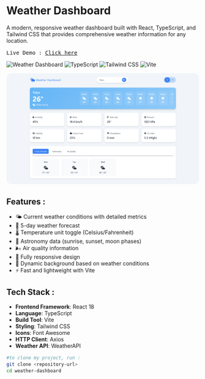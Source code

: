 # Weather Dashboard

A modern, responsive weather dashboard built with React, TypeScript, and Tailwind CSS that provides comprehensive weather information for any location.

<samp>Live Demo : <a href="https://weather-app-two-sigma-0l3zvpulqn.vercel.app/" target="_blank" rel="noopener noreferrer">Click here</a></samp>


![Weather Dashboard](https://img.shields.io/badge/React-18.2.0-blue) ![TypeScript](https://img.shields.io/badge/TypeScript-5.0-blue) ![Tailwind CSS](https://img.shields.io/badge/Tailwind-3.4.17-38B2AC) ![Vite](https://img.shields.io/badge/Vite-4.4.0-646CFF)

<img src="src/assets/Screenshot 2025-09-22 at 09-47-40 Weather Dashboard.png" style="border-radius:14px;">


## Features :

- 🌤️ Current weather conditions with detailed metrics
- 📅 5-day weather forecast
- 🌡️ Temperature unit toggle (Celsius/Fahrenheit)
- 🌙 Astronomy data (sunrise, sunset, moon phases)
- 🌬️ Air quality information
- 📱 Fully responsive design
- 🎨 Dynamic background based on weather conditions
- ⚡ Fast and lightweight with Vite

## Tech Stack :

- **Frontend Framework**: React 18
- **Language**: TypeScript
- **Build Tool**: Vite
- **Styling**: Tailwind CSS
- **Icons**: Font Awesome
- **HTTP Client**: Axios
- **Weather API**: WeatherAPI

```bash
#to clone my project, run :
git clone <repository-url>
cd weather-dashboard
